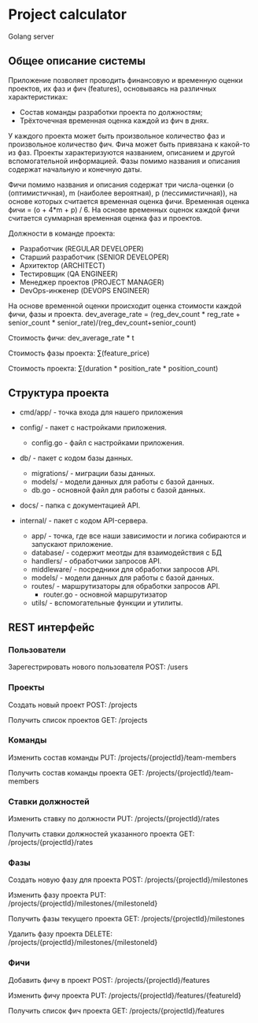 # Project calculator
Golang server

## Общее описание системы
Приложение позволяет проводить финансовую и временную оценки проектов, их фаз и фич (features), основываясь на различных характеристиках:
* Состав команды разработки проекта по должностям;
* Трёхточечная временная оценка каждой из фич в днях.

У каждого проекта может быть произвольное количество фаз и произвольное количество фич. Фича может быть привязана к какой-то из фаз.
Проекты характеризуются названием, описанием и другой вспомогательной информацией.
Фазы помимо названия и описания содержат начальную и конечную даты.

Фичи помимо названия и описания содержат три числа-оценки (o (оптимистичная), m (наиболее вероятная), p (пессимистичная)), на основе которых считается временная оценка фичи.
Временная оценка фичи = (o + 4*m + p) / 6.
На основе временных оценок каждой фичи считается суммарная временная оценка фаз и проектов.

Должности в команде проекта:
* Разработчик (REGULAR DEVELOPER)
* Старший разработчик (SENIOR DEVELOPER)
* Архитектор (ARCHITECT)
* Тестировщик (QA ENGINEER)
* Менеджер проектов (PROJECT MANAGER)
* DevOps-инженер (DEVOPS ENGINEER)

На основе временной оценки происходит оценка стоимости каждой фичи, фазы и проекта.
dev_average_rate = (reg_dev_count * reg_rate + senior_count * senior_rate)/(reg_dev_count+senior_count)

Стоимость фичи: dev_average_rate * t

Стоимость фазы проекта: ∑(feature_price)

Стоимость проекта:
∑(duration * position_rate * position_count)




## Структура проекта

* cmd/app/ - точка входа для нашего приложения


* config/ - пакет с настройками приложения.
  * config.go - файл с настройками приложения.


* db/ - пакет с кодом базы данных.
    * migrations/ - миграции базы данных.
    * models/ - модели данных для работы с базой данных.
    * db.go - основной файл для работы с базой данных.


* docs/ - папка с документацией API.


* internal/ - пакет с кодом API-сервера.
  * app/ - точка, где все наши зависимости и логика собираются и запускают приложение.
  * database/ - содержит меотды для взаимодействия с БД
  * handlers/ - обработчики запросов API.
  * middleware/ - посредники для обработки запросов API.
  * models/ - модели данных для работы с базой данных.
  * routes/ - маршрутизаторы для обработки запросов API.
    * router.go - основной маршрутизатор
  * utils/ - вспомогательные функции и утилиты.


## REST интерфейс
### Пользователи
Зарегестрировать нового пользователя
POST: /users

### Проекты
Создать новый проект
POST: /projects

Получить список проектов
GET: /projects

### Команды
Изменить состав команды
PUT: /projects/{projectId}/team-members

Получить состав команды проекта
GET: /projects/{projectId}/team-members

### Ставки должностей
Изменить ставку по должности
PUT: /projects/{projectId}/rates

Получить ставки должностей указанного проекта
GET: /projects/{projectId}/rates

### Фазы
Создать новую фазу для проекта
POST: /projects/{projectId}/milestones

Изменить фазу проекта
PUT: /projects/{projectId}/milestones/{milestoneId}

Получить фазы текущего проекта
GET: /projects/{projectId}/milestones

Удалить фазу проекта
DELETE: /projects/{projectId}/milestones/{milestoneId}

### Фичи
Добавить фичу в проект
POST: /projects/{projectId}/features

Изменить фичу проекта
PUT: /projects/{projectId}/features/{featureId}

Получить список фич проекта
GET: /projects/{projectId}/features